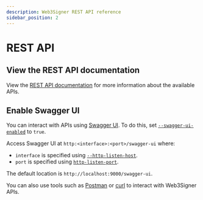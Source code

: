 ```yaml
---
description: Web3Signer REST API reference
sidebar_position: 2
---
```


# REST API

## View the REST API documentation

View the [REST API documentation] for more information about the available APIs.

## Enable Swagger UI

You can interact with APIs using [Swagger UI].
To do this, set [`--swagger-ui-enabled`](../cli/options.mdx#swagger-ui-enabled) to `true`.

Access Swagger UI at `http:<interface>:<port>/swagger-ui` where:

- `interface` is specified using [`--http-listen-host`](../cli/options.mdx#http-listen-host).
- `port` is specified using [`http-listen-port`](../cli/options.mdx#http-listen-port).

The default location is `http://localhost:9000/swagger-ui`.

You can also use tools such as [Postman] or [curl] to interact with Web3Signer APIs.

<!-- Links -->

[REST API documentation]: https://consensys.github.io/web3signer/
[Postman]: https://www.postman.com/
[curl]: https://curl.haxx.se/
[Swagger UI]: https://swagger.io/tools/swagger-ui/
